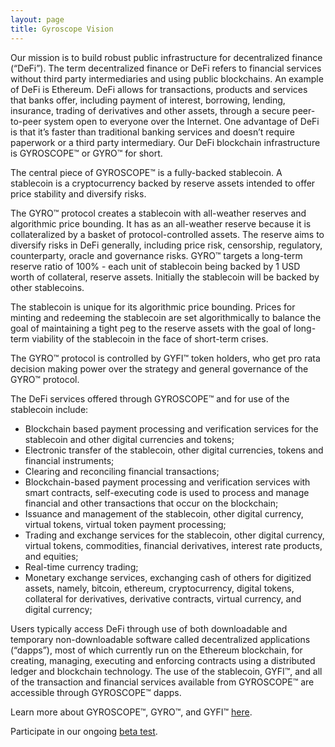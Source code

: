 ```yaml
---
layout: page
title: Gyroscope Vision
---
```


Our mission is to build robust public infrastructure for decentralized finance (“DeFi”). The term decentralized finance or DeFi refers to financial services without third party intermediaries and using public blockchains. An example of DeFi is Ethereum. DeFi allows for transactions, products and services that banks offer, including payment of interest, borrowing, lending, insurance, trading of derivatives and other assets, through a secure peer-to-peer system open to everyone over the Internet. One advantage of DeFi is that it’s faster than traditional banking services and doesn’t require paperwork or a third party intermediary. Our DeFi blockchain infrastructure is GYROSCOPE™ or GYRO™ for short.

The central piece of GYROSCOPE™ is a fully-backed stablecoin. A stablecoin is a cryptocurrency backed by reserve assets intended to offer price stability and diversify risks.

The GYRO™ protocol creates a stablecoin with all-weather reserves and algorithmic price bounding. It has as an all-weather reserve because it is collateralized by a basket of protocol-controlled assets. The reserve aims to diversify risks in DeFi generally, including price risk, censorship, regulatory, counterparty, oracle and governance risks. GYRO™ targets a long-term reserve ratio of 100% - each unit of stablecoin being backed by 1 USD worth of collateral, reserve assets. Initially the stablecoin will be backed by other stablecoins.

The stablecoin is unique for its algorithmic price bounding. Prices for minting and redeeming the stablecoin are set algorithmically to balance the goal of maintaining a tight peg to the reserve assets with the goal of long-term viability of the stablecoin in the face of short-term crises.

The GYRO™ protocol is controlled by GYFI™ token holders, who get pro rata decision making power over the strategy and general governance of the GYRO™ protocol.

The DeFi services offered through GYROSCOPE™ and for use of the stablecoin include:

- Blockchain based payment processing and verification services for the stablecoin and other digital currencies and tokens;
- Electronic transfer of the stablecoin, other digital currencies, tokens and financial instruments;
- Clearing and reconciling financial transactions;
- Blockchain-based payment processing and verification services with smart contracts, self-executing code is used to process and manage financial and other transactions that occur on the blockchain;
- Issuance and management of the stablecoin, other digital currency, virtual tokens, virtual token payment processing;
- Trading and exchange services for the stablecoin, other digital currency, virtual tokens, commodities, financial derivatives, interest rate products, and equities;
- Real-time currency trading;
- Monetary exchange services, exchanging cash of others for digitized assets, namely, bitcoin, ethereum, cryptocurrency, digital tokens, collateral for derivatives, derivative contracts, virtual currency, and digital currency;

Users typically access DeFi through use of both downloadable and temporary non-downloadable software called decentralized applications (“dapps”), most of which currently run on the Ethereum blockchain, for creating, managing, executing and enforcing contracts using a distributed ledger and blockchain technology. The use of the stablecoin, GYFI™, and all of the transaction and financial services available from GYROSCOPE™ are accessible through GYROSCOPE™ dapps.

Learn more about GYROSCOPE™, GYRO™, and GYFI™ [here](https://docs.gyro.finance).

Participate in our ongoing [beta test](https://test.gyro.finance).
